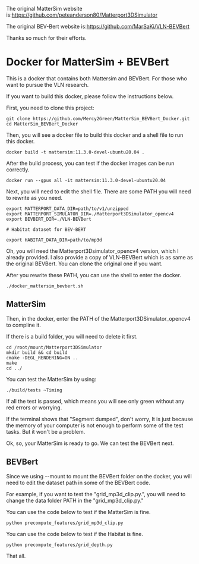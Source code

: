 The original MatterSim website is:https://github.com/peteanderson80/Matterport3DSimulator

The original BEV-Bert website is:https://github.com/MarSaKi/VLN-BEVBert

Thanks so much for their efforts.

# Docker for MatterSim + BEVBert

This is a docker that contains both Mattersim and BEVBert. For those who want to pursue the VLN research.


If you want to build this docker, please follow the instructions below.

First, you need to clone this project:

```
git clone https://github.com/Mercy2Green/MatterSim_BEVBert_Docker.git
cd MatterSim_BEVBert_Docker
```

Then, you will see a docker file to build this docker and a shell file to run this docker.


```
docker build -t mattersim:11.3.0-devel-ubuntu20.04 .
```

After the build process, you can test if the docker images can be run correctly.

```
docker run --gpus all -it mattersim:11.3.0-devel-ubuntu20.04
```

Next, you will need to edit the shell file. There are some PATH you will need to rewrite as you need.

```
export MATTERPORT_DATA_DIR=path/to/v1/unzipped
export MATTERPORT_SIMULATOR_DIR=./Matterport3DSimulator_opencv4
export BEVBERT_DIR=./VLN-BEVBert

# Habitat dataset for BEV-BERT

export HABITAT_DATA_DIR=path/to/mp3d
```

Oh, you will need the Matterport3Dsimulator_opencv4 version, which I already provided.
I also provide a copy of VLN-BEVBert which is as same as the original BEVBert. You can clone the original one if you want.

After you rewrite these PATH, you can use the shell to enter the docker.

```
./docker_mattersim_bevbert.sh
```

## MatterSim

Then, in the docker, enter the PATH of the Matterport3DSimulator_opencv4 to compline it.

If there is a build folder, you will need to delete it first.

```
cd /root/mount/Matterport3DSimulator
mkdir build && cd build
cmake -DEGL_RENDERING=ON ..
make
cd ../
```

You can test the MatterSim by using:

```
./build/tests ~Timing
```
If all the test is passed, which means you will see only green without any red errors or worrying.

If the terminal shows that "Segment dumped", don't worry, It is just because the memory of your computer is not enough to perform some of the test tasks. But it won't be a problem.

Ok, so, your MatterSim is ready to go. We can test the BEVBert next.

## BEVBert

Since we using --mount to mount the BEVBert folder on the docker, you will need to edit the dataset path in some of the BEVBert code.

For example, if you want to test the "grid_mp3d_clip.py.", you will need to change the data folder PATH in the "grid_mp3d_clip.py."

You can use the code below to test if the MatterSim is fine.
```
python precompute_features/grid_mp3d_clip.py
```

You can use the code below to test if the Habitat is fine.
```
python precompute_features/grid_depth.py
```

That all.
